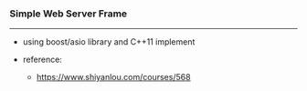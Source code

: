 ### Simple Web Server Frame

---

* using boost/asio library and C++11 implement

* reference:
    * https://www.shiyanlou.com/courses/568


